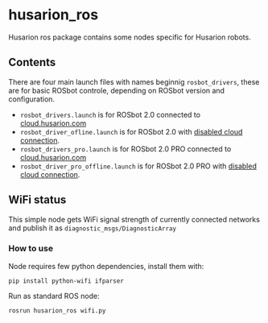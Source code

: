 # husarion_ros

Husarion ros package contains some nodes specific for Husarion robots.

## Contents

There are four main launch files with names beginnig `rosbot_drivers`, these are for basic ROSbot controle, depending on ROSbot version and configuration.

- `rosbot_drivers.launch` is for ROSbot 2.0 connected to [cloud.husarion.com](cloud.husarion.com)
- `rosbot_driver_ofline.launch` is for ROSbot 2.0 with [disabled cloud connection](https://husarion.com/tutorials/other-tutorials/how-to-use-core2-ros-local-serial-offline/).
- `rosbot_drivers_pro.launch` is for ROSbot 2.0 PRO connected to [cloud.husarion.com](cloud.husarion.com)
- `rosbot_driver_pro_offline.launch` is for ROSbot 2.0 PRO with [disabled cloud connection](https://husarion.com/tutorials/other-tutorials/how-to-use-core2-ros-local-serial-offline/).

## WiFi status

This simple node gets WiFi signal strength  of currently connected networks and publish it as `diagnostic_msgs/DiagnosticArray`

### How to use

Node requires few python dependencies, install them with:

```
pip install python-wifi ifparser
```

Run as standard ROS node:

```
rosrun husarion_ros wifi.py
```
